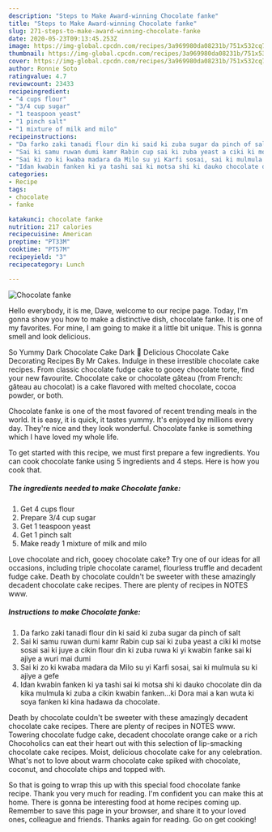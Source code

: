 ```yaml
---
description: "Steps to Make Award-winning Chocolate fanke"
title: "Steps to Make Award-winning Chocolate fanke"
slug: 271-steps-to-make-award-winning-chocolate-fanke
date: 2020-05-23T09:13:45.253Z
image: https://img-global.cpcdn.com/recipes/3a969980da08231b/751x532cq70/chocolate-fanke-recipe-main-photo.jpg
thumbnail: https://img-global.cpcdn.com/recipes/3a969980da08231b/751x532cq70/chocolate-fanke-recipe-main-photo.jpg
cover: https://img-global.cpcdn.com/recipes/3a969980da08231b/751x532cq70/chocolate-fanke-recipe-main-photo.jpg
author: Ronnie Soto
ratingvalue: 4.7
reviewcount: 23433
recipeingredient:
- "4 cups flour"
- "3/4 cup sugar"
- "1 teaspoon yeast"
- "1 pinch salt"
- "1 mixture of milk and milo"
recipeinstructions:
- "Da farko zaki tanadi flour din ki said ki zuba sugar da pinch of salt"
- "Sai ki samu ruwan dumi kamr Rabin cup sai ki zuba yeast a ciki ki motse sosai sai ki juye a cikin flour din ki zuba ruwa ki yi kwabin fanke sai ki ajiye a wuri mai dumi"
- "Sai ki zo ki kwaba madara da Milo su yi Karfi sosai, sai ki mulmula su ki ajiye a gefe"
- "Idan kwabin fanken ki ya tashi sai ki motsa shi ki dauko chocolate din da kika mulmula ki zuba a cikin kwabin fanken...ki Dora mai a kan wuta ki soya fanken ki kina hadawa da chocolate."
categories:
- Recipe
tags:
- chocolate
- fanke

katakunci: chocolate fanke 
nutrition: 217 calories
recipecuisine: American
preptime: "PT33M"
cooktime: "PT57M"
recipeyield: "3"
recipecategory: Lunch

---
```



![Chocolate fanke](https://img-global.cpcdn.com/recipes/3a969980da08231b/751x532cq70/chocolate-fanke-recipe-main-photo.jpg)

Hello everybody, it is me, Dave, welcome to our recipe page. Today, I'm gonna show you how to make a distinctive dish, chocolate fanke. It is one of my favorites. For mine, I am going to make it a little bit unique. This is gonna smell and look delicious.

So Yummy Dark Chocolate Cake Dark 💖 Delicious Chocolate Cake Decorating Recipes By Mr Cakes. Indulge in these irrestible chocolate cake recipes. From classic chocolate fudge cake to gooey chocolate torte, find your new favourite. Chocolate cake or chocolate gâteau (from French: gâteau au chocolat) is a cake flavored with melted chocolate, cocoa powder, or both.

Chocolate fanke is one of the most favored of recent trending meals in the world. It is easy, it is quick, it tastes yummy. It's enjoyed by millions every day. They're nice and they look wonderful. Chocolate fanke is something which I have loved my whole life.


To get started with this recipe, we must first prepare a few ingredients. You can cook chocolate fanke using 5 ingredients and 4 steps. Here is how you cook that.

<!--inarticleads1-->

##### The ingredients needed to make Chocolate fanke:

1. Get 4 cups flour
1. Prepare 3/4 cup sugar
1. Get 1 teaspoon yeast
1. Get 1 pinch salt
1. Make ready 1 mixture of milk and milo


Love chocolate and rich, gooey chocolate cake? Try one of our ideas for all occasions, including triple chocolate caramel, flourless truffle and decadent fudge cake. Death by chocolate couldn&#39;t be sweeter with these amazingly decadent chocolate cake recipes. There are plenty of recipes in NOTES www. 

<!--inarticleads2-->

##### Instructions to make Chocolate fanke:

1. Da farko zaki tanadi flour din ki said ki zuba sugar da pinch of salt
1. Sai ki samu ruwan dumi kamr Rabin cup sai ki zuba yeast a ciki ki motse sosai sai ki juye a cikin flour din ki zuba ruwa ki yi kwabin fanke sai ki ajiye a wuri mai dumi
1. Sai ki zo ki kwaba madara da Milo su yi Karfi sosai, sai ki mulmula su ki ajiye a gefe
1. Idan kwabin fanken ki ya tashi sai ki motsa shi ki dauko chocolate din da kika mulmula ki zuba a cikin kwabin fanken...ki Dora mai a kan wuta ki soya fanken ki kina hadawa da chocolate.


Death by chocolate couldn&#39;t be sweeter with these amazingly decadent chocolate cake recipes. There are plenty of recipes in NOTES www. Towering chocolate fudge cake, decadent chocolate orange cake or a rich Chocoholics can eat their heart out with this selection of lip-smacking chocolate cake recipes. Moist, delicious chocolate cake for any celebration. What&#39;s not to love about warm chocolate cake spiked with chocolate, coconut, and chocolate chips and topped with. 

So that is going to wrap this up with this special food chocolate fanke recipe. Thank you very much for reading. I'm confident you can make this at home. There is gonna be interesting food at home recipes coming up. Remember to save this page in your browser, and share it to your loved ones, colleague and friends. Thanks again for reading. Go on get cooking!
